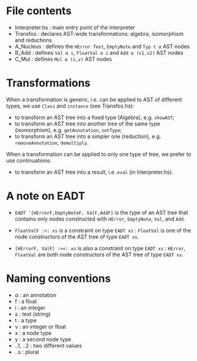 # File contents

- Interpreter.hs : main entry point of the interpreter
- Transfos : declares AST-wide transformations: algebra, isomorphism and reductions
- A_Nucleus : defines the `HError Text`, `EmptyNote` and `Typ t α` AST nodes
- B_Add  : defines `Val α i`, `FloatVal α i` and `Add α (v1,v2)` AST nodes
- C_Mul  : defines `Mul α (i,v)` AST nodes

# Transformations

When a transformation is generic, i.e. can be applied to AST of different types, we use `Class` and `instance` (see Transfos.hs):
- to transform an AST tree into a fixed type (Algebra), e.g. `showAST`;
- to transform an AST tree into another tree of the same type (isomorphism), e.g. `getAnnotation`, `setType`;
- to transform an AST tree into a simpler one (reduction), e.g. `removeAnnotation`, `demultiply`.

When a transformation can be applied to only one type of tree, we prefer to use continuations:
- to transform an AST tree into a result, i.e. `eval` (in Interpreter.hs).



# A note on EADT

- `EADT '[HErrorF,EmptyNoteF, ValF,AddF]` is the type of an AST tree that contains only nodes constructed with `HError`, `EmptyNote`, `Val`, and `Add`.

- `FloatValF :<: xs` is a constraint on type `EADT xs` : `FloatVal` is one of the node constructors of the AST tree of type `EADT xs`.

- `[HErrorF, ValF] :<<: xs` is also a constraint on type `EADT xs` : `HError`, `FloatVal` are both node constructors of the AST tree of type `EADT xs`.


# Naming conventions

- α : an annotation
- f : a float
- i : an integer
- s : text (string)
- t : a type
- v : an integer or float
- x : a node type
- y : a second node type
- ..1, ..2 : two different values
- ..s : plural